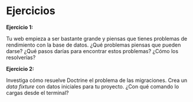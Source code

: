 # Ejercicios

**Ejercicio 1:**

Tu web empieza a ser bastante grande y piensas que tienes problemas de rendimiento con la base de datos. ¿Qué problemas piensas que pueden darse? ¿Qué pasos darías para encontrar estos problemas? ¿Cómo los resolverías?


**Ejercicio 2:**

Investiga cómo resuelve Doctrine el problema de las migraciones. Crea un _data fixture_ con datos iniciales para tu proyecto. ¿Con qué comando lo cargas desde el terminal?

